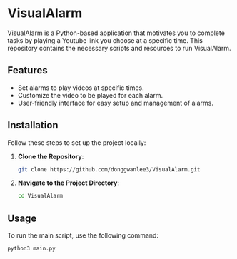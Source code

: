 # VisualAlarm

VisualAlarm is a Python-based application that motivates you to complete tasks by playing a Youtube link you choose at a specific time. This repository contains the necessary scripts and resources to run VisualAlarm.

## Features

- Set alarms to play videos at specific times.
- Customize the video to be played for each alarm.
- User-friendly interface for easy setup and management of alarms.

## Installation

Follow these steps to set up the project locally:

1. **Clone the Repository**:
    ```bash
    git clone https://github.com/donggwanlee3/VisualAlarm.git
    ```

2. **Navigate to the Project Directory**:
    ```bash
    cd VisualAlarm
    ```

## Usage

To run the main script, use the following command:
```bash
python3 main.py

